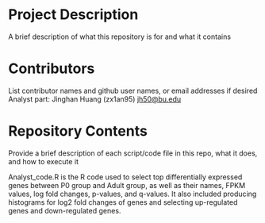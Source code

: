 # Project Description

A brief description of what this repository is for and what it contains

# Contributors

List contributor names and github user names, or email addresses if desired
Analyst part: Jinghan Huang (zx1an95) jh50@bu.edu
# Repository Contents

Provide a brief description of each script/code file in this repo, what it does, and how to execute it

Analyst_code.R is the R code used to select top differentially expressed genes between P0 group and Adult group, as well as their names, FPKM values, log fold changes, p-values, and q-values. It also included producing histograms for log2 fold changes of genes and selecting up-regulated genes and down-regulated genes. 
